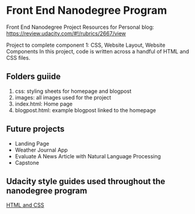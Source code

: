# Front End Nanodegree Program

Front End Nanodegree Project Resources for Personal blog:
https://review.udacity.com/#!/rubrics/2667/view

Project to complete component 1: CSS, Website Layout, Website Components
In this project, code is written across a handful of HTML and CSS files.

## Folders guiide

1. css: styling sheets for homepage and blogpost
2. images: all images used for the project 
3. index.html: Home page
4. blogpost.html: example blogpost linked to the homepage

## Future projects

- Landing Page
- Weather Journal App
- Evaluate A News Article with Natural Language Processing
- Capstone

## Udacity style guides used throughout the nanodegree program

[HTML and CSS](http://udacity.github.io/frontend-nanodegree-styleguide/index.html)

